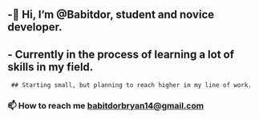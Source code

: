 ## -👋 Hi, I’m @Babitdor, student and novice developer.
## - Currently in the process of learning a lot of skills in my field. 
     
     ## Starting small, but planning to reach higher in my line of work.
     

 ### 📫 How to reach me babitdorbryan14@gmail.com

<!---
Babitdor/Babitdor is a ✨ special ✨ repository because its `README.md` (this file) appears on your GitHub profile.
You can click the Preview link to take a look at your changes.
--->
